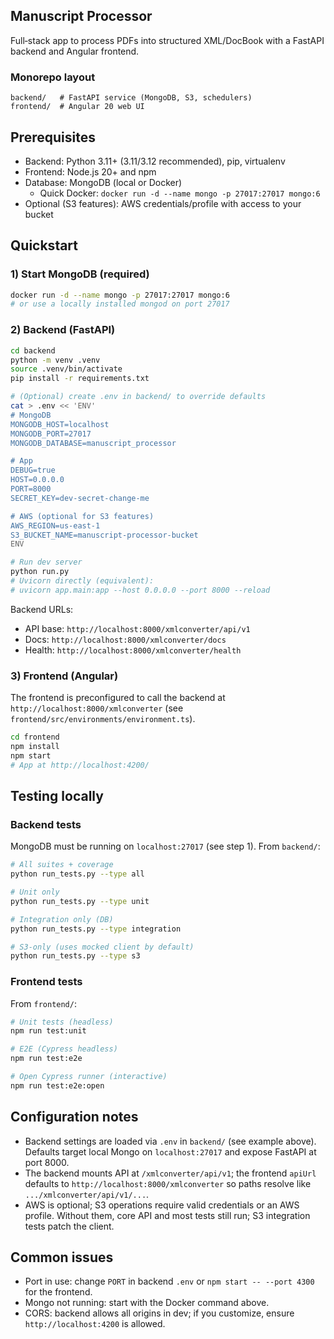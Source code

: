 ## Manuscript Processor

Full‑stack app to process PDFs into structured XML/DocBook with a FastAPI backend and Angular frontend.

### Monorepo layout

```
backend/   # FastAPI service (MongoDB, S3, schedulers)
frontend/  # Angular 20 web UI
```

## Prerequisites

- Backend: Python 3.11+ (3.11/3.12 recommended), pip, virtualenv
- Frontend: Node.js 20+ and npm
- Database: MongoDB (local or Docker)
  - Quick Docker: `docker run -d --name mongo -p 27017:27017 mongo:6`
- Optional (S3 features): AWS credentials/profile with access to your bucket

## Quickstart

### 1) Start MongoDB (required)

```bash
docker run -d --name mongo -p 27017:27017 mongo:6
# or use a locally installed mongod on port 27017
```

### 2) Backend (FastAPI)

```bash
cd backend
python -m venv .venv
source .venv/bin/activate
pip install -r requirements.txt

# (Optional) create .env in backend/ to override defaults
cat > .env << 'ENV'
# MongoDB
MONGODB_HOST=localhost
MONGODB_PORT=27017
MONGODB_DATABASE=manuscript_processor

# App
DEBUG=true
HOST=0.0.0.0
PORT=8000
SECRET_KEY=dev-secret-change-me

# AWS (optional for S3 features)
AWS_REGION=us-east-1
S3_BUCKET_NAME=manuscript-processor-bucket
ENV

# Run dev server
python run.py
# Uvicorn directly (equivalent):
# uvicorn app.main:app --host 0.0.0.0 --port 8000 --reload
```

Backend URLs:

- API base: `http://localhost:8000/xmlconverter/api/v1`
- Docs: `http://localhost:8000/xmlconverter/docs`
- Health: `http://localhost:8000/xmlconverter/health`

### 3) Frontend (Angular)

The frontend is preconfigured to call the backend at `http://localhost:8000/xmlconverter` (see `frontend/src/environments/environment.ts`).

```bash
cd frontend
npm install
npm start
# App at http://localhost:4200/
```

## Testing locally

### Backend tests

MongoDB must be running on `localhost:27017` (see step 1). From `backend/`:

```bash
# All suites + coverage
python run_tests.py --type all

# Unit only
python run_tests.py --type unit

# Integration only (DB)
python run_tests.py --type integration

# S3-only (uses mocked client by default)
python run_tests.py --type s3
```

### Frontend tests

From `frontend/`:

```bash
# Unit tests (headless)
npm run test:unit

# E2E (Cypress headless)
npm run test:e2e

# Open Cypress runner (interactive)
npm run test:e2e:open
```

## Configuration notes

- Backend settings are loaded via `.env` in `backend/` (see example above). Defaults target local Mongo on `localhost:27017` and expose FastAPI at port 8000.
- The backend mounts API at `/xmlconverter/api/v1`; the frontend `apiUrl` defaults to `http://localhost:8000/xmlconverter` so paths resolve like `.../xmlconverter/api/v1/...`.
- AWS is optional; S3 operations require valid credentials or an AWS profile. Without them, core API and most tests still run; S3 integration tests patch the client.

## Common issues

- Port in use: change `PORT` in backend `.env` or `npm start -- --port 4300` for the frontend.
- Mongo not running: start with the Docker command above.
- CORS: backend allows all origins in dev; if you customize, ensure `http://localhost:4200` is allowed.

